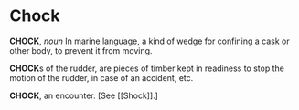 # Chock

**CHOCK**, _noun_ In marine language, a kind of wedge for confining a cask or other body, to prevent it from moving.

**CHOCK**s of the rudder, are pieces of timber kept in readiness to stop the motion of the rudder, in case of an accident, etc.

**CHOCK**, an encounter. \[See [[Shock]].\]